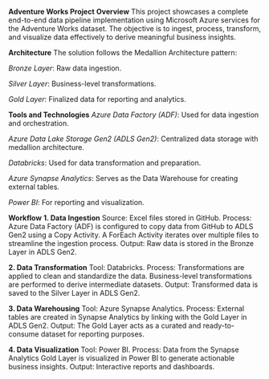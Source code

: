 **Adventure Works Project**
**Overview**
This project showcases a complete end-to-end data pipeline implementation using Microsoft Azure services for the Adventure Works dataset. The objective is to ingest, process, transform, and visualize data effectively to derive meaningful business insights.

**Architecture**
The solution follows the Medallion Architecture pattern:

*Bronze Layer*: Raw data ingestion.

*Silver Layer*: Business-level transformations.

*Gold Layer*: Finalized data for reporting and analytics.

**Tools and Technologies**
*Azure Data Factory (ADF)*: Used for data ingestion and orchestration.

*Azure Data Lake Storage Gen2 (ADLS Gen2)*: Centralized data storage with medallion architecture.

*Databricks*: Used for data transformation and preparation.

*Azure Synapse Analytics*: Serves as the Data Warehouse for creating external tables.

*Power BI*: For reporting and visualization.

**Workflow**
**1. Data Ingestion**
Source: Excel files stored in GitHub.
Process:
Azure Data Factory (ADF) is configured to copy data from GitHub to ADLS Gen2 using a Copy Activity.
A ForEach Activity iterates over multiple files to streamline the ingestion process.
Output: Raw data is stored in the Bronze Layer in ADLS Gen2.

**2. Data Transformation**
Tool: Databricks.
Process:
Transformations are applied to clean and standardize the data.
Business-level transformations are performed to derive intermediate datasets.
Output: Transformed data is saved to the Silver Layer in ADLS Gen2.

**3. Data Warehousing**
Tool: Azure Synapse Analytics.
Process:
External tables are created in Synapse Analytics by linking with the Gold Layer in ADLS Gen2.
Output: The Gold Layer acts as a curated and ready-to-consume dataset for reporting purposes.

**4. Data Visualization**
Tool: Power BI.
Process:
Data from the Synapse Analytics Gold Layer is visualized in Power BI to generate actionable business insights.
Output: Interactive reports and dashboards.
